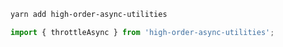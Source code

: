 ``` bash
yarn add high-order-async-utilities
```

``` ts
import { throttleAsync } from 'high-order-async-utilities';
```